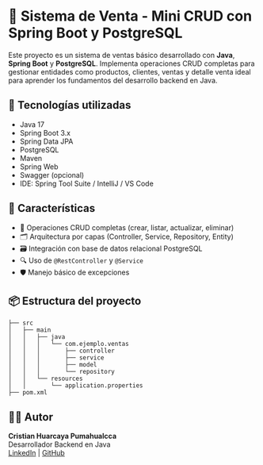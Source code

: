 # 🛒 Sistema de Venta - Mini CRUD con Spring Boot y PostgreSQL

Este proyecto es un sistema de ventas básico desarrollado con **Java**, **Spring Boot** y **PostgreSQL**. Implementa operaciones CRUD completas para gestionar entidades como productos, clientes, ventas y detalle venta ideal para aprender los fundamentos del desarrollo backend en Java.

## 🚀 Tecnologías utilizadas

- Java 17
- Spring Boot 3.x
- Spring Data JPA
- PostgreSQL
- Maven
- Spring Web
- Swagger (opcional)
- IDE: Spring Tool Suite / IntelliJ / VS Code

## 🧩 Características

- 🔄 Operaciones CRUD completas (crear, listar, actualizar, eliminar)
- 🗂️ Arquitectura por capas (Controller, Service, Repository, Entity)
- 🗃️ Integración con base de datos relacional PostgreSQL
- 🔍 Uso de `@RestController` y `@Service`
- 🛡️ Manejo básico de excepciones

## 📦 Estructura del proyecto

```
├── src
│   ├── main
│   │   ├── java
│   │   │   └── com.ejemplo.ventas
│   │   │       ├── controller
│   │   │       ├── service
│   │   │       ├── model
│   │   │       └── repository
│   │   └── resources
│   │       └── application.properties
├── pom.xml
```
## 👨‍💻 Autor

**Cristian Huarcaya Pumahualcca**  
Desarrollador Backend en Java  
[LinkedIn](https://www.linkedin.com/in/christian-huarcaya-pumahualcca) | [GitHub](https://github.com/ChristianHuarcaya)





